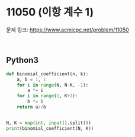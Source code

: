 # 11050 (이항 계수 1)

문제 링크: <https://www.acmicpc.net/problem/11050>

<br>

## Python3


```python
def binomial_coefficient(n, k):
    a, b = 1, 1
    for i in range(N, N-K, -1):
        a *= i
    for i in range(1, K+1):
        b *= i
    return a//b


N, K = map(int, input().split())
print(binomial_coefficient(N, K))
```
